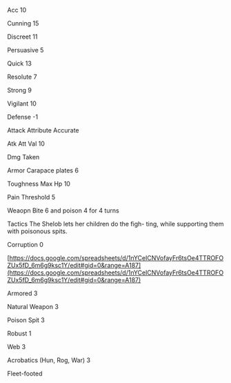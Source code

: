 

Acc 10

Cunning 15

Discreet 11

Persuasive 5

Quick 13

Resolute 7

Strong 9

Vigilant 10

Defense -1

Attack Attribute Accurate

Atk Att Val 10

Dmg Taken

Armor Carapace plates 6

Toughness Max Hp 10

Pain Threshold 5

Weaopn Bite 6 and poison 4 for 4 turns

Tactics The Shelob lets her children do the figh- ting, while supporting them with poisonous spits.

Corruption 0

[https://docs.google.com/spreadsheets/d/1nYCeICNVofayFr6tsOe4TTROFOZUx5fD_6m6g9ksc1Y/edit#gid=0&range=A187](https://docs.google.com/spreadsheets/d/1nYCeICNVofayFr6tsOe4TTROFOZUx5fD_6m6g9ksc1Y/edit#gid=0&range=A187)

Armored 3

Natural Weapon 3

Poison Spit 3

Robust 1

Web 3

Acrobatics (Hun, Rog, War) 3

Fleet-footed
